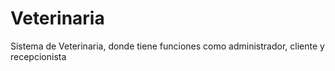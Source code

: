 # Veterinaria
Sistema de Veterinaria, donde tiene funciones como administrador, cliente y recepcionista
